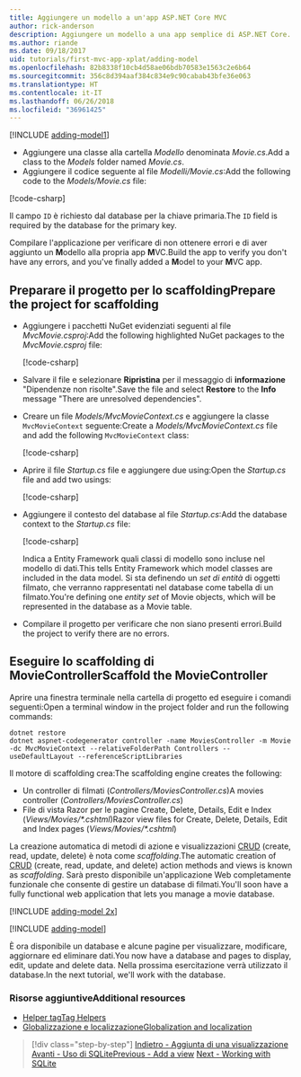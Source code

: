 ```yaml
---
title: Aggiungere un modello a un'app ASP.NET Core MVC
author: rick-anderson
description: Aggiungere un modello a una app semplice di ASP.NET Core.
ms.author: riande
ms.date: 09/18/2017
uid: tutorials/first-mvc-app-xplat/adding-model
ms.openlocfilehash: 82b8338f10cb4d58ae06bdb70583e1563c2e6b64
ms.sourcegitcommit: 356c8d394aaf384c834e9c90cabab43bfe36e063
ms.translationtype: HT
ms.contentlocale: it-IT
ms.lasthandoff: 06/26/2018
ms.locfileid: "36961425"
---
```

[!INCLUDE [adding-model1](../../includes/mvc-intro/adding-model1.md)]

* <span data-ttu-id="54869-103">Aggiungere una classe alla cartella *Modello* denominata *Movie.cs*.</span><span class="sxs-lookup"><span data-stu-id="54869-103">Add a class to the *Models* folder named *Movie.cs*.</span></span>
* <span data-ttu-id="54869-104">Aggiungere il codice seguente al file *Modelli/Movie.cs*:</span><span class="sxs-lookup"><span data-stu-id="54869-104">Add the following code to the *Models/Movie.cs* file:</span></span>

[!code-csharp[](../../tutorials/first-mvc-app/start-mvc/sample/MvcMovie/Models/MovieNoEF.cs?name=snippet_1)]

<span data-ttu-id="54869-105">Il campo `ID` è richiesto dal database per la chiave primaria.</span><span class="sxs-lookup"><span data-stu-id="54869-105">The `ID` field is required by the database for the primary key.</span></span> 

<span data-ttu-id="54869-106">Compilare l'applicazione per verificare di non ottenere errori e di aver aggiunto un **M**odello alla propria app **M**VC.</span><span class="sxs-lookup"><span data-stu-id="54869-106">Build the app to verify you don't have any errors, and you've finally added a **M**odel to your **M**VC app.</span></span>

## <a name="prepare-the-project-for-scaffolding"></a><span data-ttu-id="54869-107">Preparare il progetto per lo scaffolding</span><span class="sxs-lookup"><span data-stu-id="54869-107">Prepare the project for scaffolding</span></span>

- <span data-ttu-id="54869-108">Aggiungere i pacchetti NuGet evidenziati seguenti al file *MvcMovie.csproj*:</span><span class="sxs-lookup"><span data-stu-id="54869-108">Add the following highlighted NuGet packages to the *MvcMovie.csproj* file:</span></span>
             
   [!code-csharp[](start-mvc/sample/MvcMovie/MvcMovie.csproj?highlight=7,10)]

- <span data-ttu-id="54869-109">Salvare il file e selezionare **Ripristina** per il messaggio di **informazione** "Dipendenze non risolte".</span><span class="sxs-lookup"><span data-stu-id="54869-109">Save the file and select **Restore** to the **Info** message "There are unresolved dependencies".</span></span>
- <span data-ttu-id="54869-110">Creare un file *Models/MvcMovieContext.cs* e aggiungere la classe `MvcMovieContext` seguente:</span><span class="sxs-lookup"><span data-stu-id="54869-110">Create a *Models/MvcMovieContext.cs* file and add the following `MvcMovieContext` class:</span></span>

   [!code-csharp[](start-mvc/sample/MvcMovie/Models/MvcMovieContext.cs)]
   
- <span data-ttu-id="54869-111">Aprire il file *Startup.cs* file e aggiungere due using:</span><span class="sxs-lookup"><span data-stu-id="54869-111">Open the *Startup.cs* file and add two usings:</span></span>

   [!code-csharp[](start-mvc/sample/MvcMovie/Startup.cs?name=snippet1&highlight=1,2)]

- <span data-ttu-id="54869-112">Aggiungere il contesto del database al file *Startup.cs*:</span><span class="sxs-lookup"><span data-stu-id="54869-112">Add the database context to the *Startup.cs* file:</span></span>

   [!code-csharp[](start-mvc/sample/MvcMovie/Startup.cs?name=snippet2&highlight=6-7)]

  <span data-ttu-id="54869-113">Indica a Entity Framework quali classi di modello sono incluse nel modello di dati.</span><span class="sxs-lookup"><span data-stu-id="54869-113">This tells Entity Framework which model classes are included in the data model.</span></span> <span data-ttu-id="54869-114">Si sta definendo un *set di entità* di oggetti filmato, che verranno rappresentati nel database come tabella di un filmato.</span><span class="sxs-lookup"><span data-stu-id="54869-114">You're defining one *entity set* of Movie objects, which will be represented in the database as a Movie table.</span></span>

- <span data-ttu-id="54869-115">Compilare il progetto per verificare che non siano presenti errori.</span><span class="sxs-lookup"><span data-stu-id="54869-115">Build the project to verify there are no errors.</span></span>

## <a name="scaffold-the-moviecontroller"></a><span data-ttu-id="54869-116">Eseguire lo scaffolding di MovieController</span><span class="sxs-lookup"><span data-stu-id="54869-116">Scaffold the MovieController</span></span>

<span data-ttu-id="54869-117">Aprire una finestra terminale nella cartella di progetto ed eseguire i comandi seguenti:</span><span class="sxs-lookup"><span data-stu-id="54869-117">Open a terminal window in the project folder and run the following commands:</span></span>

```
dotnet restore
dotnet aspnet-codegenerator controller -name MoviesController -m Movie -dc MvcMovieContext --relativeFolderPath Controllers --useDefaultLayout --referenceScriptLibraries 
```
<span data-ttu-id="54869-118">Il motore di scaffolding crea:</span><span class="sxs-lookup"><span data-stu-id="54869-118">The scaffolding engine creates the following:</span></span>

* <span data-ttu-id="54869-119">Un controller di filmati (*Controllers/MoviesController.cs*)</span><span class="sxs-lookup"><span data-stu-id="54869-119">A movies controller (*Controllers/MoviesController.cs*)</span></span>
* <span data-ttu-id="54869-120">File di vista Razor per le pagine Create, Delete, Details, Edit e Index (*Views/Movies/\*.cshtml*)</span><span class="sxs-lookup"><span data-stu-id="54869-120">Razor view files for Create, Delete, Details, Edit and Index pages (*Views/Movies/\*.cshtml*)</span></span>

<span data-ttu-id="54869-121">La creazione automatica di metodi di azione e visualizzazioni [CRUD](https://wikipedia.org/wiki/Create,_read,_update_and_delete) (create, read, update, delete) è nota come *scaffolding*.</span><span class="sxs-lookup"><span data-stu-id="54869-121">The automatic creation of [CRUD](https://wikipedia.org/wiki/Create,_read,_update_and_delete) (create, read, update, and delete) action methods and views is known as *scaffolding*.</span></span> <span data-ttu-id="54869-122">Sarà presto disponibile un'applicazione Web completamente funzionale che consente di gestire un database di filmati.</span><span class="sxs-lookup"><span data-stu-id="54869-122">You'll soon have a fully functional web application that lets you manage a movie database.</span></span>

[!INCLUDE [adding-model 2x](../../includes/mvc-intro/adding-model2xp.md)]

[!INCLUDE [adding-model](../../includes/mvc-intro/adding-model3.md)]

<span data-ttu-id="54869-123">È ora disponibile un database e alcune pagine per visualizzare, modificare, aggiornare ed eliminare dati.</span><span class="sxs-lookup"><span data-stu-id="54869-123">You now have a database and pages to display, edit, update and delete data.</span></span> <span data-ttu-id="54869-124">Nella prossima esercitazione verrà utilizzato il database.</span><span class="sxs-lookup"><span data-stu-id="54869-124">In the next tutorial, we'll work with the database.</span></span>

### <a name="additional-resources"></a><span data-ttu-id="54869-125">Risorse aggiuntive</span><span class="sxs-lookup"><span data-stu-id="54869-125">Additional resources</span></span>

* [<span data-ttu-id="54869-126">Helper tag</span><span class="sxs-lookup"><span data-stu-id="54869-126">Tag Helpers</span></span>](xref:mvc/views/tag-helpers/intro)
* [<span data-ttu-id="54869-127">Globalizzazione e localizzazione</span><span class="sxs-lookup"><span data-stu-id="54869-127">Globalization and localization</span></span>](xref:fundamentals/localization)

> [!div class="step-by-step"]
> <span data-ttu-id="54869-128">[Indietro - Aggiunta di una visualizzazione](adding-view.md)
> [Avanti - Uso di SQLite](working-with-sql.md)</span><span class="sxs-lookup"><span data-stu-id="54869-128">[Previous - Add a view](adding-view.md)
[Next - Working with SQLite](working-with-sql.md)</span></span>
